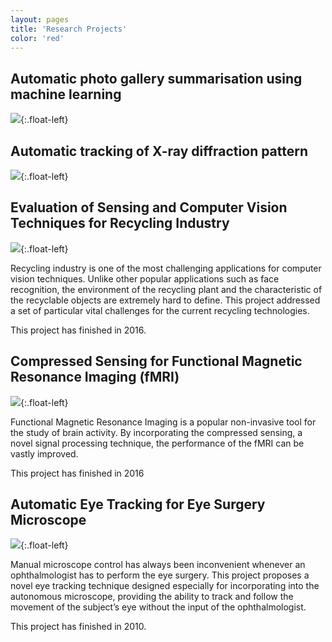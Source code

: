 ```yaml
---
layout: pages
title: 'Research Projects'
color: 'red'
---
```


## Automatic photo gallery summarisation using machine learning
![](http://via.placeholder.com/300){:.float-left}

## Automatic tracking of X-ray diffraction pattern
![](http://via.placeholder.com/300){:.float-left}

## Evaluation of Sensing and Computer Vision Techniques for Recycling Industry
![](http://via.placeholder.com/300){:.float-left}

Recycling industry is one of the most challenging applications for
computer vision techniques. Unlike other popular applications such as face
recognition, the environment of the recycling plant and the characteristic
of the recyclable objects are extremely hard to define. This project addressed
a set of particular vital challenges for the current recycling technologies.

This project has finished in 2016.

## Compressed Sensing for Functional Magnetic Resonance Imaging (fMRI)
![](http://via.placeholder.com/300){:.float-left}

Functional Magnetic Resonance Imaging is a popular non-invasive tool for the
study of brain activity. By incorporating the compressed sensing, a novel signal
processing technique, the performance of the fMRI can be vastly improved.

This project has finished in 2016

## Automatic Eye Tracking for Eye Surgery Microscope
![](http://via.placeholder.com/300){:.float-left}

Manual microscope control has always been inconvenient whenever an
ophthalmologist has to perform the eye surgery. This project proposes a novel
eye tracking technique designed especially for incorporating into the autonomous
microscope, providing the ability to track and follow the movement of the
subject’s eye without the input of the ophthalmologist.

This project has finished in 2010.
